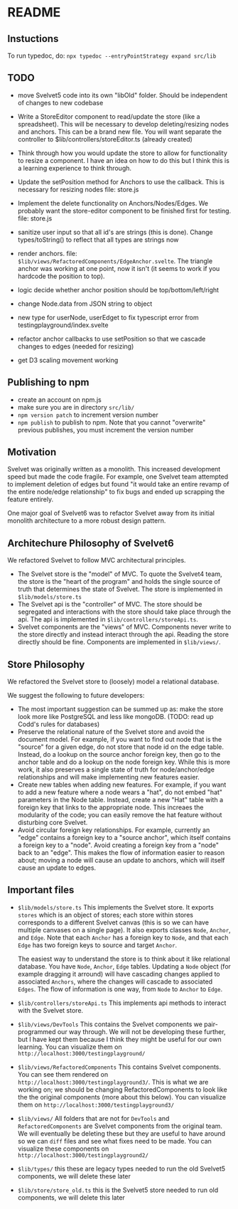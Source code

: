 # README

## Instuctions

To run typedoc, do: `npx typedoc --entryPointStrategy expand src/lib`

## TODO

- move Svelvet5 code into its own "libOld" folder. Should be independent of changes to new codebase
- Write a StoreEditor component to read/update the store (like a spreadsheet). This will be necessary to develop deleting/resizing nodes and anchors. This can be a brand new file. You will want separate the controller to $lib/controllers/storeEditor.ts (already created)
- Think through how you would update the store to allow for functionality to resize a component. I have an idea on how to do this but I think this is a learning experience to think through.

- Update the setPosition method for Anchors to use the callback. This is necessary for resizing nodes
  file: store.js
- Implement the delete functionality on Anchors/Nodes/Edges. We probably want the store-editor component to be finished first for testing. file: store.js
- sanitize user input so that all id's are strings (this is done). Change types/toString() to reflect that all types are strings now
- render anchors. file: `$lib/views/RefactoredComponents/EdgeAnchor.svelte`. The triangle anchor was working at one point, now it isn't (it seems to work if you hardcode the position to top).
- logic decide whether anchor position should be top/bottom/left/right
- change Node.data from JSON string to object
- new type for userNode, userEdget to fix typescript error from testingplayground/index.svelte
- refactor anchor callbacks to use setPosition so that we cascade changes to edges (needed for resizing)
- get D3 scaling movement working

## Publishing to npm

- create an account on npm.js
- make sure you are in directory `src/lib/`
- `npm version patch` to increment version number
- `npm publish` to publish to npm. Note that you cannot "overwrite" previous publishes, you must increment the version number

## Motivation

Svelvet was originally written as a monolith. This increased development speed but made the code fragile. For example, one Svelvet team attempted to implement deletion of edges but found "it would take an entire revamp of the entire node/edge relationship" to fix bugs and ended up scrapping the feature entirely.

One major goal of Svelvet6 was to refactor Svelvet away from its initial monolith architecture to a more robust design pattern.

## Architechure Philosophy of Svelvet6

We refactored Svelvet to follow MVC architectural principles.

- The Svelvet store is the "model" of MVC. To quote the Svelvet4 team, the store is the "heart of the program" and holds the single source of truth that determines the state of Svelvet. The store is implemented in `$lib/models/store.ts`
- The Svelvet api is the "controller" of MVC. The store should be segregated and interactions with the store should take place through the api. The api is implemented in `$lib/controllers/storeApi.ts`.
- Svelvet components are the "views" of MVC. Components never write to the store directly and instead interact through the api. Reading the store directly should be fine. Components are implemented in `$lib/views/`.

## Store Philosophy

We refactored the Svelvet store to (loosely) model a relational database.

We suggest the following to future developers:

- The most important suggestion can be summed up as: make the store look more like PostgreSQL and less like mongoDB. (TODO: read up Codd's rules for databases)
- Preserve the relational nature of the Svelvet store and avoid the document model. For example, if you want to find out node that is the "source" for a given edge, do not store that node id on the edge table. Instead, do a lookup on the source anchor foreign key, then go to the anchor table and do a lookup on the node foreign key. While this is more work, it also preserves a single state of truth for node/anchor/edge relationships and will make implementing new features easier.
- Create new tables when adding new features. For example, if you want to add a new feature where a node wears a "hat", do not embed "hat" parameters in the Node table. Instead, create a new "Hat" table with a foreign key that links to the appropriate node. This increaes the modularity of the code; you can easily remove the hat feature without disturbing core Svelvet.
- Avoid circular foreign key relationships. For example, currently an "edge" contains a foreign key to a "source anchor", which itself contains a foreign key to a "node". Avoid creating a foreign key from a "node" back to an "edge". This makes the flow of information easier to reason about; moving a node will cause an update to anchors, which will itself cause an update to edges.

## Important files

- `$lib/models/store.ts`
  This implements the Svelvet store. It exports `stores` which is an object of stores; each store within stores corresponds to a different Svelvet canvas (this is so we can have multiple canvases on a single page). It also exports classes `Node`, `Anchor`, and `Edge`. Note that each `Anchor` has a foreign key to `Node`, and that each `Edge` has two foreign keys to source and target `Anchor`.

  The easiest way to understand the store is to think about it like relational database. You have `Node`, `Anchor`, `Edge` tables. Updating a `Node` object (for example dragging it arround) will have cascading changes applied to associated `Anchors`, where the changes will cascade to associated `Edges`. The flow of information is one way, from `Node` to `Anchor` to `Edge`.

- `$lib/controllers/storeApi.ts`
  This implements api methods to interact with the Svelvet store.

- `$lib/views/DevTools`
  This contains the Svelvet components we pair-programmed our way through. We will not be developing these further, but I have kept them because I think they might be useful for our own learning. You can visualize them on `http://localhost:3000/testingplayground/`

- `$lib/views/RefactoredComponents`
  This contains Svelvet components. You can see them rendered on `http://localhost:3000/testingplayground3/`. This is what we are working on; we should be changing RefactoredComponents to look like the the original components (more about this below). You can visualize them on `http://localhost:3000/testingplayground3/`

- `$lib/views/`
  All folders that are not for `DevTools` and `RefactoredComponents` are Svelvet components from the original team. We will eventually be deleting these but they are useful to have around so we can `diff` files and see what fixes need to be made. You can visualize these components on `http://localhost:3000/testingplayground2/`

- `$lib/types/`
  this these are legacy types needed to run the old Svelvet5 components, we will delete these later

- `$lib/store/store_old.ts`
  this is the Svelvet5 store needed to run old components, we will delete this later
